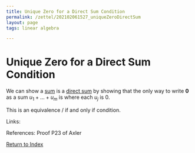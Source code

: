 ```yaml
---
title: Unique Zero for a Direct Sum Condition
permalink: /zettel/202102061527_uniqueZeroDirectSum
layout: page
tags: linear algebra

---
```

# Unique Zero for a Direct Sum Condition

We can show a [sum](202102061453_sumOfSubsetsDefinition) is a [direct sum](202102061512_directSumDefinition) by showing that 
the only way to write $\mathbf{0}$ as a sum $u_1 + \ldots + u_m$ is where each $u_j$ is $0$. 

This is an equivalence / if and only if condition.

Links: 

References: Proof P23 of Axler

[Return to Index](index)